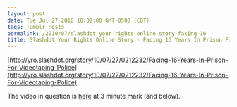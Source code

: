 ```yaml
---
layout: post
date: Tue Jul 27 2010 10:07:00 GMT-0500 (CDT)
tags: Tumblr Posts
permalink: /2010/07/slashdot-your-rights-online-story-facing-16
title: Slashdot Your Rights Online Story - Facing 16 Years In Prison For Videotaping Police
---
```


[http://yro.slashdot.org/story/10/07/27/0212232/Facing-16-Years-In-Prison-For-Videotaping-Police](http://yro.slashdot.org/story/10/07/27/0212232/Facing-16-Years-In-Prison-For-Videotaping-Police)

The video in question is [here](http://www.youtube.com/watch?v=RK5bMSyJCsg#t=3m00s "Motorcycle Recording") at 3 minute mark (and below).

<object height="260" width="425"><param value="http://www.youtube.com/v/RK5bMSyJCsg&amp;hl=en_US&amp;fs=1&amp;start=180" name="movie"><param value="true" name="allowFullScreen"><param value="always" name="allowscriptaccess"><embed height="260" width="425" allowfullscreen="true" allowscriptaccess="always" type="application/x-shockwave-flash" src="http://www.youtube.com/v/RK5bMSyJCsg&amp;hl=en_US&amp;fs=1&amp;start=180"></object>
